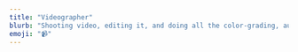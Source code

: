 ```yaml
---
title: "Videographer"
blurb: "Shooting video, editing it, and doing all the color-grading, audio, & post-production. Spending lots of time in Premiere and After Effects."
emoji: "📹"
---
```

